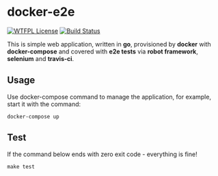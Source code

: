 # docker-e2e

[![WTFPL License](https://img.shields.io/badge/license-wtfpl-blue.svg)](http://www.wtfpl.net/about/)
[![Build Status](https://travis-ci.org/lictw/docker-e2e.svg?branch=master)](https://travis-ci.org/lictw/docker-e2e)

This is simple web application, written in **go**,
provisioned by **docker** with **docker-compose** and covered with **e2e tests** via **robot framework**, **selenium** and **travis-ci**.

## Usage
Use docker-compose command to manage the application, for example, start it with the command:
```
docker-compose up
```

## Test
If the command below ends with zero exit code - everything is fine!
```
make test
```

